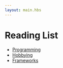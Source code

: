 ```yaml
---
layout: main.hbs
---
```

# Reading List

* [Programming](./programming)
* [Hobbying](./hobbying)
* [Frameworks](./frameworks)
